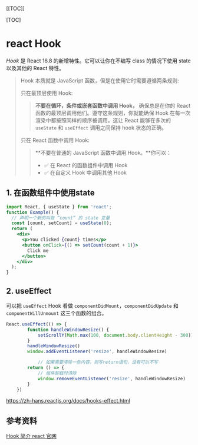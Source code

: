 [[TOC]]

[TOC]



# react Hook

*Hook* 是 React 16.8 的新增特性。它可以让你在不编写 class 的情况下使用 state 以及其他的 React 特性。

> Hook 本质就是 JavaScript 函数，但是在使用它时需要遵循两条规则:
>
> 只在最顶层使用 Hook:
>
> > **不要在循环，条件或嵌套函数中调用 Hook，** 确保总是在你的 React 函数的最顶层调用他们。遵守这条规则，你就能确保 Hook 在每一次渲染中都按照同样的顺序被调用。这让 React 能够在多次的 `useState` 和 `useEffect` 调用之间保持 hook 状态的正确。
>
> 只在 React 函数中调用 Hook:
>
> > **不要在普通的 JavaScript 函数中调用 Hook。**你可以：
> >
> > - ✅ 在 React 的函数组件中调用 Hook
> > - ✅ 在自定义 Hook 中调用其他 Hook 



## 1. 在函数组件中使用state

```jsx
import React, { useState } from 'react';
function Example() {
  // 声明一个新的叫做 “count” 的 state 变量
  const [count, setCount] = useState(0);
  return (
    <div>
      <p>You clicked {count} times</p>
      <button onClick={() => setCount(count + 1)}>
        Click me
      </button>
    </div>
  );
}
```



## 2. useEffect

可以把 `useEffect` Hook 看做 `componentDidMount`，`componentDidUpdate` 和 `componentWillUnmount` 这三个函数的组合。

```jsx
React.useEffect(() => {
        function handleWindowResize() {
            setScrollY(Math.max(100, document.body.clientHeight - 300))
        }
        handleWindowResize()
        window.addEventListener('resize', handleWindowResize)

  			// 如果需要清除一些内容，则写return语句，没有可以不写
        return () => {
            // 组件卸载时清除
            window.removeEventListener('resize', handleWindowResize)
        }
    })
```

https://zh-hans.reactjs.org/docs/hooks-effect.html



## 参考资料

[Hook 简介 react 官网](https://zh-hans.reactjs.org/docs/hooks-intro.html)